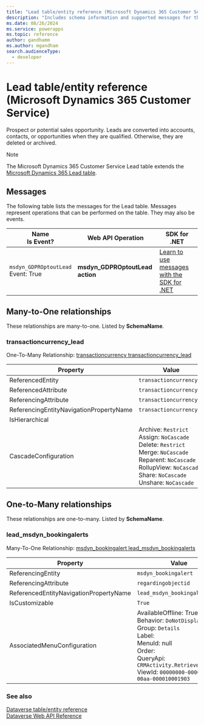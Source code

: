 ```yaml
---
title: "Lead table/entity reference (Microsoft Dynamics 365 Customer Service)"
description: "Includes schema information and supported messages for the Lead table/entity with Microsoft Dynamics 365 Customer Service."
ms.date: 08/26/2024
ms.service: powerapps
ms.topic: reference
author: gandhamm
ms.author: mgandham
search.audienceType: 
  - developer
---
```


# Lead table/entity reference (Microsoft Dynamics 365 Customer Service)

Prospect or potential sales opportunity. Leads are converted into accounts, contacts, or opportunities when they are qualified. Otherwise, they are deleted or archived.

> [!NOTE]
> The Microsoft Dynamics 365 Customer Service Lead table extends the [Microsoft Dynamics 365 Lead table](/dynamics365/developer/entities/lead).


## Messages

The following table lists the messages for the Lead table.
Messages represent operations that can be performed on the table. They may also be events.

| Name <br />Is Event? |Web API Operation |SDK for .NET |
| ---- | ----- |----- |
| `msdyn_GDPROptoutLead`<br />Event: True |**msdyn_GDPROptoutLead action** |[Learn to use messages with the SDK for .NET](/power-apps/developer/data-platform/org-service/use-messages)|



## Many-to-One relationships

These relationships are many-to-one. Listed by **SchemaName**.

### <a name="BKMK_transactioncurrency_lead"></a> transactioncurrency_lead

One-To-Many Relationship: [transactioncurrency transactioncurrency_lead](transactioncurrency.md#BKMK_transactioncurrency_lead)

|Property|Value|
|---|---|
|ReferencedEntity|`transactioncurrency`|
|ReferencedAttribute|`transactioncurrencyid`|
|ReferencingAttribute|`transactioncurrencyid`|
|ReferencingEntityNavigationPropertyName|`transactioncurrencyid`|
|IsHierarchical||
|CascadeConfiguration|Archive: `Restrict`<br />Assign: `NoCascade`<br />Delete: `Restrict`<br />Merge: `NoCascade`<br />Reparent: `NoCascade`<br />RollupView: `NoCascade`<br />Share: `NoCascade`<br />Unshare: `NoCascade`|


## One-to-Many relationships

These relationships are one-to-many. Listed by **SchemaName**.

### <a name="BKMK_lead_msdyn_bookingalerts"></a> lead_msdyn_bookingalerts

Many-To-One Relationship: [msdyn_bookingalert lead_msdyn_bookingalerts](msdyn_bookingalert.md#BKMK_lead_msdyn_bookingalerts)

|Property|Value|
|---|---|
|ReferencingEntity|`msdyn_bookingalert`|
|ReferencingAttribute|`regardingobjectid`|
|ReferencedEntityNavigationPropertyName|`lead_msdyn_bookingalerts`|
|IsCustomizable|`True`|
|AssociatedMenuConfiguration|AvailableOffline: True<br />Behavior: `DoNotDisplay`<br />Group: `Details`<br />Label: <br />MenuId: null<br />Order: <br />QueryApi: `CRMActivity.RetrieveByParty`<br />ViewId: `00000000-0000-0000-00aa-000010001903`|



### See also

[Dataverse table/entity reference](../about-entity-reference.md)  
[Dataverse Web API Reference](/power-apps/developer/data-platform/webapi/reference/about)   

